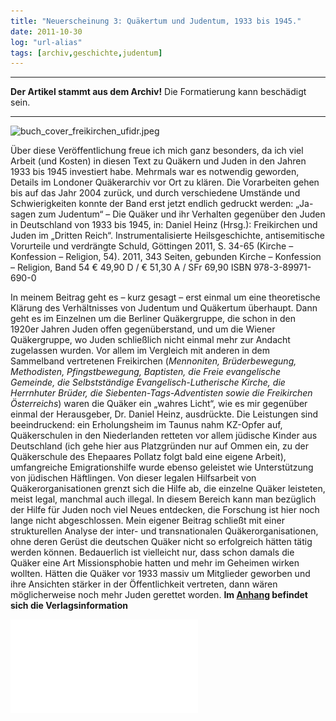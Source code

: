 ```yaml
---
title: "Neuerscheinung 3: Quäkertum und Judentum, 1933 bis 1945."
date: 2011-10-30
log: "url-alias"
tags: [archiv,geschichte,judentum]
---
```

<hr><b>Der Artikel stammt aus dem Archiv!</b> Die Formatierung kann beschädigt sein.<hr>


![buch_cover_freikirchen_ufidr.jpeg](buch_cover_freikirchen_ufidr.jpeg)


&Uuml;ber diese Ver&ouml;ffentlichung freue ich mich ganz besonders, da ich viel Arbeit (und Kosten) in diesen Text zu Qu&auml;kern und Juden in den Jahren 1933 bis 1945 investiert habe. Mehrmals war es notwendig geworden, Details im Londoner Qu&auml;kerarchiv vor Ort zu kl&auml;ren. Die Vorarbeiten gehen bis auf das Jahr 2004 zur&uuml;ck, und durch verschiedene Umst&auml;nde und Schwierigkeiten konnte der Band erst jetzt endlich gedruckt werden:
&bdquo;Ja-sagen zum Judentum&ldquo; &ndash; Die Qu&auml;ker und ihr Verhalten gegen&uuml;ber den Juden in Deutschland von 1933 bis 1945, in: Daniel Heinz (Hrsg.): Freikirchen und Juden im &bdquo;Dritten Reich&ldquo;. Instrumentalisierte Heilsgeschichte, antisemitische Vorurteile und verdr&auml;ngte Schuld, G&ouml;ttingen 2011, S. 34-65 (Kirche &ndash; Konfession &ndash; Religion, 54).
2011, 343 Seiten, gebunden Kirche &ndash; Konfession &ndash; Religion, Band 54 &euro; 49,90 D / &euro; 51,30 A / SFr 69,90 ISBN 978-3-89971-690-0
<!--break-->
In meinem Beitrag geht es &ndash; kurz gesagt &ndash; erst einmal um eine theoretische Kl&auml;rung des Verh&auml;ltnisses von Judentum und Qu&auml;kertum &uuml;berhaupt. Dann geht es im Einzelnen um die Berliner Qu&auml;kergruppe, die schon in den 1920er Jahren Juden offen gegen&uuml;berstand, und um die Wiener Qu&auml;kergruppe, wo Juden schlie&szlig;lich nicht einmal mehr zur Andacht zugelassen wurden.
Vor allem im Vergleich mit anderen in dem Sammelband vertretenen Freikirchen (<i>Mennoniten, Br&uuml;derbewegung, Methodisten, Pfingstbewegung, Baptisten, die Freie evangelische Gemeinde, die Selbstst&auml;ndige Evangelisch-Lutherische Kirche, die Herrnhuter Br&uuml;der, die Siebenten-Tags-Adventisten sowie die Freikirchen &Ouml;sterreichs</i>) waren die Qu&auml;ker ein &bdquo;wahres Licht&ldquo;, wie es mir gegen&uuml;ber einmal der Herausgeber, Dr. Daniel Heinz, ausdr&uuml;ckte. Die Leistungen sind beeindruckend: ein Erholungsheim im Taunus nahm KZ-Opfer auf, Qu&auml;kerschulen in den Niederlanden retteten vor allem j&uuml;dische Kinder aus Deutschland (ich gehe hier aus Platzgr&uuml;nden nur auf Ommen ein, zu der Qu&auml;kerschule des Ehepaares Pollatz folgt bald eine eigene Arbeit), umfangreiche Emigrationshilfe wurde ebenso geleistet wie Unterst&uuml;tzung von j&uuml;dischen H&auml;ftlingen.
Von dieser legalen Hilfsarbeit von Qu&auml;kerorganisationen grenzt sich die Hilfe ab, die einzelne Qu&auml;ker leisteten, meist legal, manchmal auch illegal. In diesem Bereich kann man bez&uuml;glich der Hilfe f&uuml;r Juden noch viel Neues entdecken, die Forschung ist hier noch lange nicht abgeschlossen.
Mein eigener Beitrag schlie&szlig;t mit einer strukturellen Analyse der inter- und transnationalen Qu&auml;kerorganisationen, ohne deren Ger&uuml;st die deutschen Qu&auml;ker nicht so erfolgreich h&auml;tten t&auml;tig werden k&ouml;nnen. Bedauerlich ist vielleicht nur, dass schon damals die Qu&auml;ker eine Art Missionsphobie hatten und mehr im Geheimen wirken wollten. H&auml;tten die Qu&auml;ker vor 1933 massiv um Mitglieder geworben und ihre Ansichten st&auml;rker in der &Ouml;ffentlichkeit vertreten, dann w&auml;ren m&ouml;glicherweise noch mehr Juden gerettet worden.
<b>Im <a href="http://www.the-independent-friend.de/?q=system/files/verlagsinfo_freikirche_u_juden.pdf">Anhang</a> befindet sich die Verlagsinformation</b>

![verlagsinfo_freikirche_u_juden.pdf](verlagsinfo_freikirche_u_juden.pdf)
